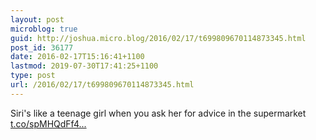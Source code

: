 ```yaml
---
layout: post
microblog: true
guid: http://joshua.micro.blog/2016/02/17/t699809670114873345.html
post_id: 36177
date: 2016-02-17T15:16:41+1100
lastmod: 2019-07-30T17:41:25+1100
type: post
url: /2016/02/17/t699809670114873345.html
---
```

Siri's like a teenage girl when you ask her for advice in the supermarket [t.co/spMHQdFf4...](https://t.co/spMHQdFf42)
